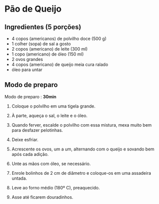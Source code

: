 # Pão de Queijo

## Ingredientes (5 porções)

- 4 copos (americanos) de polvilho doce (500 g)
- 1 colher (sopa) de sal a gosto
- 2 copos (americano) de leite (300 ml)
- 1 copo (americano) de óleo (150 ml)
- 2 ovos grandes
- 4 copos (americano) de queijo meia cura ralado
- óleo para untar

## Modo de preparo

Modo de preparo : **30min**

1. Coloque o polvilho em uma tigela grande.

2. À parte, aqueça o sal, o leite e o óleo.

3. Quando ferver, escalde o polvilho com essa mistura, mexa muito bem para desfazer pelotinhas.

4. Deixe esfriar.

5. Acrescente os ovos, um a um, alternando com o queijo e sovando bem após cada adição.

6. Unte as mãos com óleo, se necessário.

7. Enrole bolinhos de 2 cm de diâmetro e coloque-os em uma assadeira untada.

8. Leve ao forno médio (180º C), preaquecido.

9. Asse até ficarem douradinhos.
